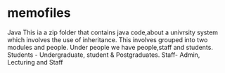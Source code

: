 # memofiles
Java
This ia a zip folder that contains java code,about a univrsity system which involves the use of inheritance.
This involves grouped into two modules and people.
Under people we have people,staff and students.
Students - Undergraduate, student & Postgraduates. 
Staff- Admin, Lecturing and Staff
